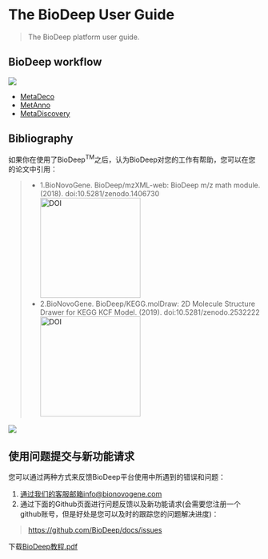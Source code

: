 # The BioDeep User Guide

> The BioDeep platform user guide.

## BioDeep workflow

![](user-guide/images/workflows.png)

+ [MetaDeco](./metadeco)
+ [MetAnno](./metanno)
+ [MetaDiscovery](./metadiscovery)

## Bibliography

如果你在使用了BioDeep<sup>TM</sup>之后，认为BioDeep对您的工作有帮助，您可以在您的论文中引用：

> + 1.BioNovoGene. BioDeep/mzXML-web: BioDeep m/z math module. (2018). doi:10.5281/zenodo.1406730 <a href="https://zenodo.org/badge/latestdoi/145670434"><img src="https://zenodo.org/badge/145670434.svg" alt="DOI" style="width: 200px;"></a>
> + 2.BioNovoGene. BioDeep/KEGG.molDraw: 2D Molecule Structure Drawer for KEGG KCF Model. (2019). doi:10.5281/zenodo.2532222 <a href="https://doi.org/10.5281/zenodo.2532222"><img src="https://zenodo.org/badge/DOI/10.5281/zenodo.2532222.svg" alt="DOI" style="width: 200px;"></a>

![](user-guide/logo@2x_2.png)

## 使用问题提交与新功能请求

您可以通过两种方式来反馈BioDeep平台使用中所遇到的错误和问题：

1. 通过我们的客服邮箱info@bionovogene.com
2. 通过下面的Github页面进行问题反馈以及新功能请求(会需要您注册一个github账号，但是好处是您可以及时的跟踪您的问题解决进度)：
> https://github.com/BioDeep/docs/issues

下载[BioDeep教程.pdf](user-guide/Biodeep_Turotials.pdf)